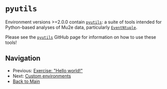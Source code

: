 # `pyutils`

Environment versions >=2.0.0 contain [`pyutils`](https://github.com/Mu2e/pyutils.git): a suite of tools intended for Python-based analyses of Mu2e data, particularly [`EventNtuple`](https://github.com/Mu2e/EventNtuple.git). 

Please see the [`pyutils`](https://github.com/Mu2e/pyutils.git) GitHub page for information on how to use these tools! 

## Navigation

- Previous: [Exercise: "Hello world!"](07-HelloWorld.md)
- Next: [Custom environments](09-CustomEnvironments.md)
- [Back to Main](../README.md)